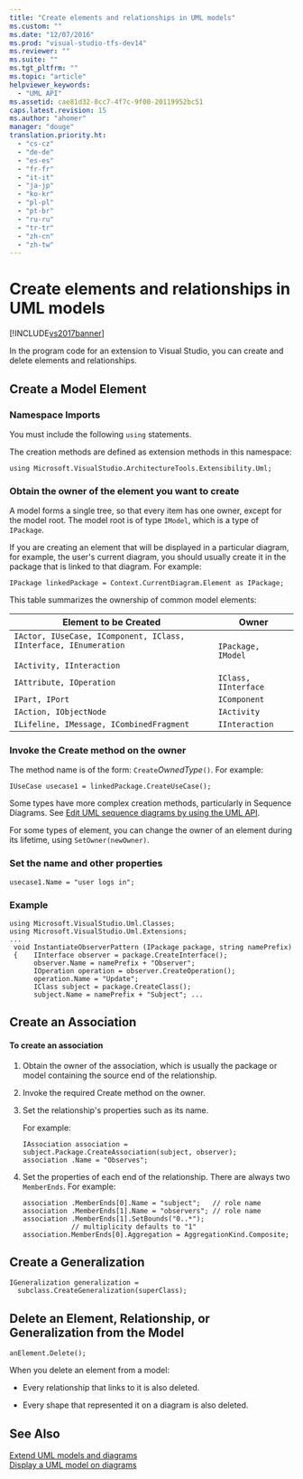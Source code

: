 ```yaml
---
title: "Create elements and relationships in UML models"
ms.custom: ""
ms.date: "12/07/2016"
ms.prod: "visual-studio-tfs-dev14"
ms.reviewer: ""
ms.suite: ""
ms.tgt_pltfrm: ""
ms.topic: "article"
helpviewer_keywords: 
  - "UML API"
ms.assetid: cae81d32-8cc7-4f7c-9f00-20119952bc51
caps.latest.revision: 15
ms.author: "ahomer"
manager: "douge"
translation.priority.ht: 
  - "cs-cz"
  - "de-de"
  - "es-es"
  - "fr-fr"
  - "it-it"
  - "ja-jp"
  - "ko-kr"
  - "pl-pl"
  - "pt-br"
  - "ru-ru"
  - "tr-tr"
  - "zh-cn"
  - "zh-tw"
---
```

# Create elements and relationships in UML models
[!INCLUDE[vs2017banner](../code-quality/includes/vs2017banner.md)]

In the program code for an extension to Visual Studio, you can create and delete elements and relationships.  
  
## Create a Model Element  
  
### Namespace Imports  
 You must include the following `using` statements.  
  
 The creation methods are defined as extension methods in this namespace:  
  
 `using Microsoft.VisualStudio.ArchitectureTools.Extensibility.Uml;`  
  
### Obtain the owner of the element you want to create  
 A model forms a single tree, so that every item has one owner, except for the model root. The model root is of type `IModel`, which is a type of `IPackage`.  
  
 If you are creating an element that will be displayed in a particular diagram, for example, the user's current diagram, you should usually create it in the package that is linked to that diagram. For example:  
  
```  
IPackage linkedPackage = Context.CurrentDiagram.Element as IPackage;  
```  
  
 This table summarizes the ownership of common model elements:  
  
|Element to be Created|Owner|  
|---------------------------|-----------|  
|`IActor, IUseCase, IComponent, IClass, IInterface, IEnumeration`<br /><br /> `IActivity, IInteraction`|`IPackage, IModel`|  
|`IAttribute, IOperation`|`IClass, IInterface`|  
|`IPart, IPort`|`IComponent`|  
|`IAction, IObjectNode`|`IActivity`|  
|`ILifeline, IMessage, ICombinedFragment`|`IInteraction`|  
  
### Invoke the Create method on the owner  
 The method name is of the form: `Create`*OwnedType*`()`. For example:  
  
```  
IUseCase usecase1 = linkedPackage.CreateUseCase();  
```  
  
 Some types have more complex creation methods, particularly in Sequence Diagrams. See [Edit UML sequence diagrams by using the UML API](../modeling/edit-uml-sequence-diagrams-by-using-the-uml-api.md).  
  
 For some types of element, you can change the owner of an element during its lifetime, using `SetOwner(newOwner)`.  
  
### Set the name and other properties  
  
```  
usecase1.Name = "user logs in";  
```  
  
### Example  
  
```  
using Microsoft.VisualStudio.Uml.Classes;  
using Microsoft.VisualStudio.Uml.Extensions;  
...  
 void InstantiateObserverPattern (IPackage package, string namePrefix)  
 {    IInterface observer = package.CreateInterface();  
      observer.Name = namePrefix + "Observer";  
      IOperation operation = observer.CreateOperation();  
      operation.Name = "Update";  
      IClass subject = package.CreateClass();  
      subject.Name = namePrefix + "Subject"; ...  
```  
  
## Create an Association  
  
#### To create an association  
  
1.  Obtain the owner of the association, which is usually the package or model containing the source end of the relationship.  
  
2.  Invoke the required Create method on the owner.  
  
3.  Set the relationship's properties such as its name.  
  
     For example:  
  
    ```  
    IAssociation association = subject.Package.CreateAssociation(subject, observer);  
    association .Name = "Observes";  
    ```  
  
4.  Set the properties of each end of the relationship. There are always two `MemberEnds`. For example:  
  
    ```  
    association .MemberEnds[0].Name = "subject";   // role name  
    association .MemberEnds[1].Name = "observers"; // role name  
    association .MemberEnds[1].SetBounds("0..*");           
                // multiplicity defaults to "1"  
    association.MemberEnds[0].Aggregation = AggregationKind.Composite;  
    ```  
  
## Create a Generalization  
  
```  
IGeneralization generalization =   
  subclass.CreateGeneralization(superClass);  
```  
  
## Delete an Element, Relationship, or Generalization from the Model  
  
```  
anElement.Delete();  
```  
  
 When you delete an element from a model:  
  
-   Every relationship that links to it is also deleted.  
  
-   Every shape that represented it on a diagram is also deleted.  
  
## See Also  
 [Extend UML models and diagrams](../modeling/extend-uml-models-and-diagrams.md)   
 [Display a UML model on diagrams](../modeling/display-a-uml-model-on-diagrams.md)